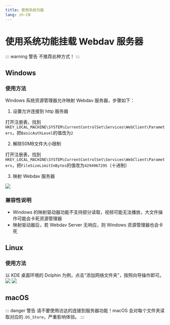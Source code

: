 ```yaml
---
title: 使用系统功能
lang: zh-CN
---
```


# 使用系统功能挂载 Webdav 服务器

::: warning 警告
不推荐此种方式！
:::

## Windows
### 使用方法
Windows 系统资源管理器允许映射 Webdav 服务器，步骤如下：
1. 设置允许连接到 http 服务器

打开注册表，找到`HKEY_LOCAL_MACHINE\SYSTEM\CurrentControlSet\Services\WebClient\Parameters`，把`BasicAuthLevel`的值改为`2`

2. 解除50MB文件大小限制

打开注册表，找到`HKEY_LOCAL_MACHINE\SYSTEM\CurrentControlSet\Services\WebClient\Parameters`，把`FileSizeLimitInBytes`的值改为`4294967295`（十进制）

3. 映射 Webdav 服务器

![](https://s2.loli.net/2022/08/02/FDjeWiUIxGlRV8b.png)

### 兼容性说明
- Windows 的映射驱动器功能不支持部分读取，视频可能无法播放，大文件操作可能会卡死资源管理器
- 映射驱动器后，若 Webdav Server 无响应，则 Windows 资源管理器也会卡死

## Linux
### 使用方法
以 KDE 桌面环境的 Dolphin 为例，点击“添加网络文件夹”，按照向导操作即可。
![](https://s2.loli.net/2022/08/02/ojs3mUX1ZGrSPCx.png)
![](https://s2.loli.net/2022/08/02/654fU1z3hIAtwvn.png)

## macOS
::: danger 警告
请不要使用访达的连接到服务器功能！macOS 会对每个文件夹读取对应的`.DS_Store`，严重影响体验。
:::
